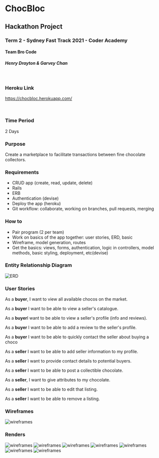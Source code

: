 # ChocBloc

## Hackathon Project 

### Term 2 - Sydney Fast Track 2021 - Coder Academy

#### Team Bro Code

##### Henry Drayton & Garvey Chan

<br>

### Heroku Link
https://chocbloc.herokuapp.com/

<br>

### Time Period
2 Days

### Purpose 
Create a marketplace to facilitate transactions between fine chocolate collectors.

### Requirements 

<ul>
    <li> CRUD app (create, read, update, delete)</li>
     <li> Rails</li>
      <li> ERB</li>
       <li> Authentication (devise)</li>
        <li> Deploy the app (heroku)</li>
         <li> Git workflow: collaborate, working on branches, pull requests, merging</li>
</ul>

### How to
<ul>
    <li> Pair program (2 per team)</li>
     <li> Work on basics of the app together: user stories, ERD, basic</li>
      <li> Wireframe, model generation, routes</li>
       <li> Get the basics: views, forms, authentication, logic in controllers, model
methods, basic styling, deployment, etc(devise)</li>
       
</ul>


### Entity Relationship Diagram 


![ERD](./docs/readme_assets/ERD.png "ERD")

### User Stories

As a <strong>buyer</strong>, I want to view all available chocos on the market.

As a <strong>buyer</strong> I want to be able to view a seller's catalogue. 

As a <strong>buyer</strong>I want to be able to view a seller's profile (info and reviews).

As a <strong>buyer</strong> I want to be able to add a review to the seller's profile.

As a <strong>buyer</strong> I want to be able to quickly contact the seller about buying a choco

As a <strong>seller</strong> I want to be able to add seller information to my profile.

As a <strong>seller</strong> I want to provide contact details to potential buyers.

As a <strong>seller</strong> I want to be able to post a collectible chocolate.

As a <strong>seller</strong>, I want to give attributes to my chocolate.

As a <strong>seller</strong> I want to be able to edit that listing.

As a <strong>seller</strong> I want to be able to remove a listing. 

### Wireframes

![wireframes](./docs/readme_assets/wireframes.png "wireframes")

### Renders

![wireframes](./docs/readme_assets/group_1.png "wireframes")
![wireframes](./docs/readme_assets/group_2.png "wireframes")
![wireframes](./docs/readme_assets/group_3.png "wireframes")
![wireframes](./docs/readme_assets/group_4.png "wireframes")
![wireframes](./docs/readme_assets/group_5.png "wireframes")
![wireframes](./docs/readme_assets/group_7.png "wireframes")
![wireframes](./docs/readme_assets/group_6.png "wireframes")


